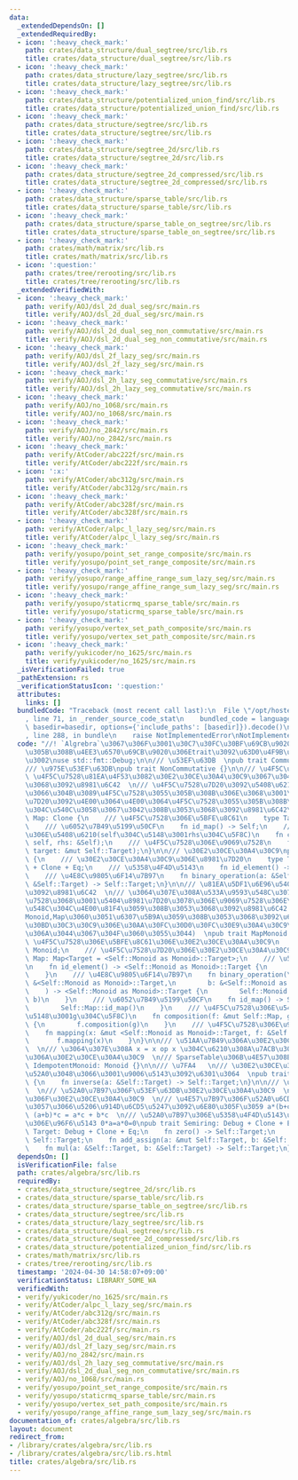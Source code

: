```yaml
---
data:
  _extendedDependsOn: []
  _extendedRequiredBy:
  - icon: ':heavy_check_mark:'
    path: crates/data_structure/dual_segtree/src/lib.rs
    title: crates/data_structure/dual_segtree/src/lib.rs
  - icon: ':heavy_check_mark:'
    path: crates/data_structure/lazy_segtree/src/lib.rs
    title: crates/data_structure/lazy_segtree/src/lib.rs
  - icon: ':heavy_check_mark:'
    path: crates/data_structure/potentialized_union_find/src/lib.rs
    title: crates/data_structure/potentialized_union_find/src/lib.rs
  - icon: ':heavy_check_mark:'
    path: crates/data_structure/segtree/src/lib.rs
    title: crates/data_structure/segtree/src/lib.rs
  - icon: ':heavy_check_mark:'
    path: crates/data_structure/segtree_2d/src/lib.rs
    title: crates/data_structure/segtree_2d/src/lib.rs
  - icon: ':heavy_check_mark:'
    path: crates/data_structure/segtree_2d_compressed/src/lib.rs
    title: crates/data_structure/segtree_2d_compressed/src/lib.rs
  - icon: ':heavy_check_mark:'
    path: crates/data_structure/sparse_table/src/lib.rs
    title: crates/data_structure/sparse_table/src/lib.rs
  - icon: ':heavy_check_mark:'
    path: crates/data_structure/sparse_table_on_segtree/src/lib.rs
    title: crates/data_structure/sparse_table_on_segtree/src/lib.rs
  - icon: ':heavy_check_mark:'
    path: crates/math/matrix/src/lib.rs
    title: crates/math/matrix/src/lib.rs
  - icon: ':question:'
    path: crates/tree/rerooting/src/lib.rs
    title: crates/tree/rerooting/src/lib.rs
  _extendedVerifiedWith:
  - icon: ':heavy_check_mark:'
    path: verify/AOJ/dsl_2d_dual_seg/src/main.rs
    title: verify/AOJ/dsl_2d_dual_seg/src/main.rs
  - icon: ':heavy_check_mark:'
    path: verify/AOJ/dsl_2d_dual_seg_non_commutative/src/main.rs
    title: verify/AOJ/dsl_2d_dual_seg_non_commutative/src/main.rs
  - icon: ':heavy_check_mark:'
    path: verify/AOJ/dsl_2f_lazy_seg/src/main.rs
    title: verify/AOJ/dsl_2f_lazy_seg/src/main.rs
  - icon: ':heavy_check_mark:'
    path: verify/AOJ/dsl_2h_lazy_seg_commutative/src/main.rs
    title: verify/AOJ/dsl_2h_lazy_seg_commutative/src/main.rs
  - icon: ':heavy_check_mark:'
    path: verify/AOJ/no_1068/src/main.rs
    title: verify/AOJ/no_1068/src/main.rs
  - icon: ':heavy_check_mark:'
    path: verify/AOJ/no_2842/src/main.rs
    title: verify/AOJ/no_2842/src/main.rs
  - icon: ':heavy_check_mark:'
    path: verify/AtCoder/abc222f/src/main.rs
    title: verify/AtCoder/abc222f/src/main.rs
  - icon: ':x:'
    path: verify/AtCoder/abc312g/src/main.rs
    title: verify/AtCoder/abc312g/src/main.rs
  - icon: ':heavy_check_mark:'
    path: verify/AtCoder/abc328f/src/main.rs
    title: verify/AtCoder/abc328f/src/main.rs
  - icon: ':heavy_check_mark:'
    path: verify/AtCoder/alpc_l_lazy_seg/src/main.rs
    title: verify/AtCoder/alpc_l_lazy_seg/src/main.rs
  - icon: ':heavy_check_mark:'
    path: verify/yosupo/point_set_range_composite/src/main.rs
    title: verify/yosupo/point_set_range_composite/src/main.rs
  - icon: ':heavy_check_mark:'
    path: verify/yosupo/range_affine_range_sum_lazy_seg/src/main.rs
    title: verify/yosupo/range_affine_range_sum_lazy_seg/src/main.rs
  - icon: ':heavy_check_mark:'
    path: verify/yosupo/staticrmq_sparse_table/src/main.rs
    title: verify/yosupo/staticrmq_sparse_table/src/main.rs
  - icon: ':heavy_check_mark:'
    path: verify/yosupo/vertex_set_path_composite/src/main.rs
    title: verify/yosupo/vertex_set_path_composite/src/main.rs
  - icon: ':heavy_check_mark:'
    path: verify/yukicoder/no_1625/src/main.rs
    title: verify/yukicoder/no_1625/src/main.rs
  _isVerificationFailed: true
  _pathExtension: rs
  _verificationStatusIcon: ':question:'
  attributes:
    links: []
  bundledCode: "Traceback (most recent call last):\n  File \"/opt/hostedtoolcache/Python/3.10.14/x64/lib/python3.10/site-packages/onlinejudge_verify/documentation/build.py\"\
    , line 71, in _render_source_code_stat\n    bundled_code = language.bundle(stat.path,\
    \ basedir=basedir, options={'include_paths': [basedir]}).decode()\n  File \"/opt/hostedtoolcache/Python/3.10.14/x64/lib/python3.10/site-packages/onlinejudge_verify/languages/rust.py\"\
    , line 288, in bundle\n    raise NotImplementedError\nNotImplementedError\n"
  code: "//! `Algrebra`\u3067\u306F\u3001\u30C7\u30FC\u30BF\u69CB\u9020\u306B\u4E57\
    \u305B\u308B\u4EE3\u6570\u69CB\u9020\u306Etrait\u3092\u63D0\u4F9B\u3057\u307E\u3059\
    \u3002\nuse std::fmt::Debug;\n\n/// \u53EF\u63DB  \npub trait Commutative {}\n\
    /// \u975E\u53EF\u63DB\npub trait NonCommutative {}\n\n/// \u4F5C\u7528  \n///\
    \ \u4F5C\u7528\u81EA\u4F53\u3082\u30E2\u30CE\u30A4\u30C9\u3067\u3042\u308B\u3053\
    \u3068\u3092\u8981\u6C42  \n/// \u4F5C\u7528\u7D20\u3092\u5408\u6210\u3055\u305B\
    \u3066\u304B\u3089\u4F5C\u7528\u3055\u305B\u308B\u306E\u3068\u3001\u4F5C\u7528\
    \u7D20\u3092\u4E00\u3064\u4E00\u3064\u4F5C\u7528\u3055\u305B\u308B\u7D50\u679C\
    \u304C\u540C\u3058\u3067\u3042\u308B\u3053\u3068\u3092\u8981\u6C42\npub trait\
    \ Map: Clone {\n    /// \u4F5C\u7528\u306E\u5BFE\u8C61\n    type Target: Clone;\n\
    \    /// \u6052\u7B49\u5199\u50CF\n    fn id_map() -> Self;\n    /// \u4F5C\u7528\
    \u306E\u5408\u6210(self\u304C\u5148\u3001rhs\u304C\u5F8C)\n    fn composition(&mut\
    \ self, rhs: &Self);\n    /// \u4F5C\u7528\u306E\u9069\u7528\n    fn mapping(&self,\
    \ target: &mut Self::Target);\n}\n\n/// \u30E2\u30CE\u30A4\u30C9\npub trait Monoid\
    \ {\n    /// \u30E2\u30CE\u30A4\u30C9\u306E\u8981\u7D20\n    type Target: Debug\
    \ + Clone + Eq;\n    /// \u5358\u4F4D\u5143\n    fn id_element() -> Self::Target;\n\
    \    /// \u4E8C\u9805\u6F14\u7B97\n    fn binary_operation(a: &Self::Target, b:\
    \ &Self::Target) -> Self::Target;\n}\n\n/// \u81EA\u5DF1\u6E96\u540C\u578B\u6027\
    \u3092\u8981\u6C42  \n/// \u3064\u307E\u308A\u533A\u9593\u548C\u3078\u306E\u9069\
    \u7528\u3068\u3001\u5404\u8981\u7D20\u3078\u306E\u9069\u7528\u306E\u533A\u9593\
    \u548C\u304C\u4E00\u81F4\u3059\u308B\u3053\u3068\u3092\u8981\u6C42  \n/// type\u306E\
    Monoid,Map\u3060\u3051\u6307\u5B9A\u3059\u308B\u3053\u3068\u3092\u60F3\u5B9A(\u30E1\
    \u30BD\u30C3\u30C9\u306E\u30AA\u30FC\u30D0\u30FC\u30E9\u30A4\u30C9\u306F\u3057\
    \u306A\u3044\u3067\u304F\u3060\u3055\u3044)  \npub trait MapMonoid {\n    ///\
    \ \u4F5C\u7528\u306E\u5BFE\u8C61\u306E\u30E2\u30CE\u30A4\u30C9\n    type Monoid:\
    \ Monoid;\n    /// \u4F5C\u7528\u7D20\u306E\u30E2\u30CE\u30A4\u30C9\n    type\
    \ Map: Map<Target = <Self::Monoid as Monoid>::Target>;\n    /// \u5358\u4F4D\u5143\
    \n    fn id_element() -> <Self::Monoid as Monoid>::Target {\n        Self::Monoid::id_element()\n\
    \    }\n    /// \u4E8C\u9805\u6F14\u7B97\n    fn binary_operation(\n        a:\
    \ &<Self::Monoid as Monoid>::Target,\n        b: &<Self::Monoid as Monoid>::Target,\n\
    \    ) -> <Self::Monoid as Monoid>::Target {\n        Self::Monoid::binary_operation(a,\
    \ b)\n    }\n    /// \u6052\u7B49\u5199\u50CF\n    fn id_map() -> Self::Map {\n\
    \        Self::Map::id_map()\n    }\n    /// \u4F5C\u7528\u306E\u5408\u6210(f\u304C\
    \u5148\u3001g\u304C\u5F8C)\n    fn composition(f: &mut Self::Map, g: &Self::Map)\
    \ {\n        f.composition(g)\n    }\n    /// \u4F5C\u7528\u306E\u9069\u7528\n\
    \    fn mapping(x: &mut <Self::Monoid as Monoid>::Target, f: &Self::Map) {\n \
    \       f.mapping(x)\n    }\n}\n\n/// \u51AA\u7B49\u306A\u30E2\u30CE\u30A4\u30C9\
    \  \n/// \u3064\u307E\u308A x = x op x \u304C\u6210\u308A\u7ACB\u3064\u3088\u3046\
    \u306A\u30E2\u30CE\u30A4\u30C9  \n/// SparseTable\u306B\u4E57\u308B\npub trait\
    \ IdempotentMonoid: Monoid {}\n\n/// \u7FA4   \n/// \u30E2\u30CE\u30A4\u30C9\u306B\
    \u52A0\u3048\u3066\u3001\u9006\u5143\u3092\u6301\u3064  \npub trait Group: Monoid\
    \ {\n    fn inverse(a: &Self::Target) -> Self::Target;\n}\n\n/// \u534A\u74B0\
    \  \n/// \u52A0\u7B97\u306F\u53EF\u63DB\u30E2\u30CE\u30A4\u30C9  \n/// \u4E57\u7B97\
    \u306F\u30E2\u30CE\u30A4\u30C9  \n/// \u4E57\u7B97\u306F\u52A0\u6CD5\u306B\u5BFE\
    \u3057\u3066\u5206\u914D\u6CD5\u5247\u3092\u6E80\u305F\u3059 a*(b+c) = a*b + a*c,\
    \ (a+b)*c = a*c + b*c  \n/// \u52A0\u7B97\u306E\u5358\u4F4D\u5143\u306F\u4E57\u7B97\
    \u306E\u96F6\u5143 0*a=a*0=0\npub trait Semiring: Debug + Clone + Eq {\n    type\
    \ Target: Debug + Clone + Eq;\n    fn zero() -> Self::Target;\n    fn one() ->\
    \ Self::Target;\n    fn add_assign(a: &mut Self::Target, b: &Self::Target);\n\
    \    fn mul(a: &Self::Target, b: &Self::Target) -> Self::Target;\n}\n"
  dependsOn: []
  isVerificationFile: false
  path: crates/algebra/src/lib.rs
  requiredBy:
  - crates/data_structure/segtree_2d/src/lib.rs
  - crates/data_structure/sparse_table/src/lib.rs
  - crates/data_structure/sparse_table_on_segtree/src/lib.rs
  - crates/data_structure/segtree/src/lib.rs
  - crates/data_structure/lazy_segtree/src/lib.rs
  - crates/data_structure/dual_segtree/src/lib.rs
  - crates/data_structure/segtree_2d_compressed/src/lib.rs
  - crates/data_structure/potentialized_union_find/src/lib.rs
  - crates/math/matrix/src/lib.rs
  - crates/tree/rerooting/src/lib.rs
  timestamp: '2024-04-30 14:58:07+09:00'
  verificationStatus: LIBRARY_SOME_WA
  verifiedWith:
  - verify/yukicoder/no_1625/src/main.rs
  - verify/AtCoder/alpc_l_lazy_seg/src/main.rs
  - verify/AtCoder/abc312g/src/main.rs
  - verify/AtCoder/abc328f/src/main.rs
  - verify/AtCoder/abc222f/src/main.rs
  - verify/AOJ/dsl_2d_dual_seg/src/main.rs
  - verify/AOJ/dsl_2f_lazy_seg/src/main.rs
  - verify/AOJ/no_2842/src/main.rs
  - verify/AOJ/dsl_2h_lazy_seg_commutative/src/main.rs
  - verify/AOJ/dsl_2d_dual_seg_non_commutative/src/main.rs
  - verify/AOJ/no_1068/src/main.rs
  - verify/yosupo/point_set_range_composite/src/main.rs
  - verify/yosupo/staticrmq_sparse_table/src/main.rs
  - verify/yosupo/vertex_set_path_composite/src/main.rs
  - verify/yosupo/range_affine_range_sum_lazy_seg/src/main.rs
documentation_of: crates/algebra/src/lib.rs
layout: document
redirect_from:
- /library/crates/algebra/src/lib.rs
- /library/crates/algebra/src/lib.rs.html
title: crates/algebra/src/lib.rs
---
```

